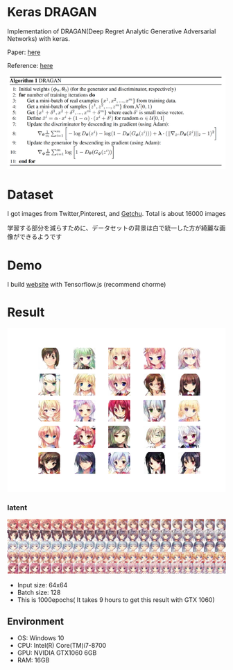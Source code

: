 # Keras DRAGAN

Implementation of DRAGAN(Deep Regret Analytic Generative Adversarial Networks) with keras.

Paper: [here](https://arxiv.org/abs/1705.07215)

Reference: [here](https://github.com/tjwei/GANotebooks/blob/master/dragan-keras.ipynb)


![DRAGAN_Alg](./image/DRAGAN_alg.png)

# Dataset
I got images from Twitter,Pinterest, and [Getchu](http://www.getchu.com/). Total is about 16000 images

学習する部分を減らすために、データセットの背景は白で統一した方が綺麗な画像ができるようです


# Demo
I build [website](https://girlsgan.herokuapp.com/index.html#/) with Tensorflow.js (recommend chorme)



# Result

![DRAGAN](./image/result.png)

### latent
![latent](./image/latent.jpg)

- Input size: 64x64
- Batch size: 128
- This is 1000epochs( It takes 9 hours to get this result with GTX 1060)

## Environment
- OS: Windows 10
- CPU: Intel(R) Core(TM)i7-8700
- GPU: NVIDIA GTX1060 6GB
- RAM: 16GB
